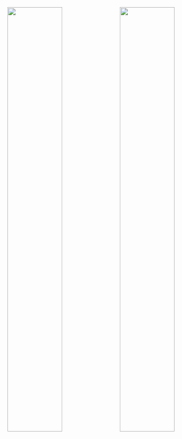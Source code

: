 <p align="center">
  <img src="https://github-readme-stats.vercel.app/api?username=haruna1256&show_icons=true&theme=calm" width="49.5%" />
  <img src="https://github-readme-stats.vercel.app/api/top-langs/?username=haruna1256&layout=compact&theme=calm" width="49.5%" />
</p>
